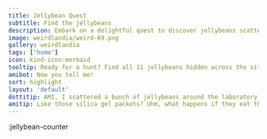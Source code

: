 ```yaml
---
title: Jellybean Quest
subtitle: Find the jellybeans
description: Embark on a delightful quest to discover jellybeans scattered across the website and earn exclusive karma rewards.
image: weirdlandia/weird-69.png
gallery: weirdlandia
tags: ['home']
icon: kind-icon:mermaid
tooltip: Ready for a hunt? Find all 11 jellybeans hidden across the site to earn special karma. Note - 'Art Critic' and 'Social Activist' jellybeans are not currently earnable.
amibot: Now you tell me!
sort: highlight
layout: 'default'
dottitip: AMI, I scattered a bunch of jellybeans around the laboratory for visitors to find. How do we tell them that they absolutely SHOULD NOT EAT them.
amitip: Like those silica gel packets? Uhm, what happens if they eat them? Are we talking hemlock-bad or Bruce Banner-bad? Because humans will eat jellybeans off a laboratory floor if they thought it might give them superpowers.
---
```


:jellybean-counter
